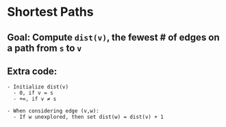 # Shortest Paths

## Goal: Compute `dist(v)`, the fewest # of edges on a path from `s` to `v`

## Extra code:
```
- Initialize dist(v)
  - 0, if v = s
  - +∞, if v ≠ s

- When considering edge (v,w):
  - If w unexplored, then set dist(w) = dist(v) + 1
```

